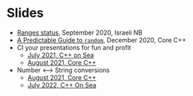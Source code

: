 # Slides

- [Ranges status](ranges-status/ranges.md), September 2020, Israeli NB
- [A Predictable Guide to `random`](predictable-guide-to-random/random.md), December 2020, Core C++
- CI your presentations for fun and profit
  - [July 2021, C++ on Sea](presentation-ci-cpp-on-sea/presentation_ci.md)
  - [August 2021, Core C++](presentation-ci-core-cpp/presentation_ci.md)
- Number ⟷ String conversions
  - [August 2021, Core C++](number-string-core-cpp/number_string.md)
  - [July 2022, C++ On Sea](number-string-cpp-on-sea/number_string.md)
